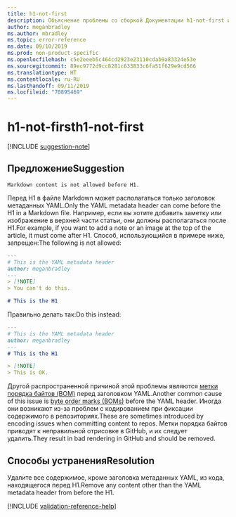 ```yaml
---
title: h1-not-first
description: Объяснение проблемы со сборкой Документации h1-not-first и способа ее устранения
author: meganbradley
ms.author: mbradley
ms.topic: error-reference
ms.date: 09/10/2019
ms.prod: non-product-specific
ms.openlocfilehash: c5e2eeeb5c464cd2923e23110cdab9a83324e53e
ms.sourcegitcommit: 89ec9772d9cc8281c633833c6fa51f629e9cd566
ms.translationtype: HT
ms.contentlocale: ru-RU
ms.lasthandoff: 09/11/2019
ms.locfileid: "70895469"
---
```

# <a name="h1-not-first"></a><span data-ttu-id="b4cad-103">h1-not-first</span><span class="sxs-lookup"><span data-stu-id="b4cad-103">h1-not-first</span></span>

[!INCLUDE [suggestion-note](includes/suggestion-note.md)]

## <a name="suggestion"></a><span data-ttu-id="b4cad-104">Предложение</span><span class="sxs-lookup"><span data-stu-id="b4cad-104">Suggestion</span></span>

`Markdown content is not allowed before H1.`

<span data-ttu-id="b4cad-105">Перед H1 в файле Markdown может располагаться только заголовок метаданных YAML.</span><span class="sxs-lookup"><span data-stu-id="b4cad-105">Only the YAML metadata header can come before the H1 in a Markdown file.</span></span> <span data-ttu-id="b4cad-106">Например, если вы хотите добавить заметку или изображение в верхней части статьи, они должны располагаться после H1.</span><span class="sxs-lookup"><span data-stu-id="b4cad-106">For example, if you want to add a note or an image at the top of the article, it must come after H1.</span></span> <span data-ttu-id="b4cad-107">Способ, использующийся в примере ниже, запрещен:</span><span class="sxs-lookup"><span data-stu-id="b4cad-107">The following is not allowed:</span></span>

```markdown
---
# This is the YAML metadata header
author: meganbradley
---
> [!NOTE]
> You can't do this.

# This is the H1
```

<span data-ttu-id="b4cad-108">Правильно делать так:</span><span class="sxs-lookup"><span data-stu-id="b4cad-108">Do this instead:</span></span>

```markdown
---
# This is the YAML metadata header
author: meganbradley
---
# This is the H1

> [!NOTE]
> This is OK.
```

<span data-ttu-id="b4cad-109">Другой распространенной причиной этой проблемы являются [метки порядка байтов (BOM)](http://www.websina.com/bugzero/kb/unicode-bom.html) перед заголовком YAML.</span><span class="sxs-lookup"><span data-stu-id="b4cad-109">Another common cause of this issue is [byte order marks (BOMs)](http://www.websina.com/bugzero/kb/unicode-bom.html) before the YAML header.</span></span> <span data-ttu-id="b4cad-110">Иногда они возникают из-за проблем с кодированием при фиксации содержимого в репозиториях.</span><span class="sxs-lookup"><span data-stu-id="b4cad-110">These are sometimes introduced by encoding issues when committing content to repos.</span></span> <span data-ttu-id="b4cad-111">Метки порядка байтов приводят к неправильной отрисовке в GitHub, и их следует удалить.</span><span class="sxs-lookup"><span data-stu-id="b4cad-111">They result in bad rendering in GitHub and should be removed.</span></span>

## <a name="resolution"></a><span data-ttu-id="b4cad-112">Способы устранения</span><span class="sxs-lookup"><span data-stu-id="b4cad-112">Resolution</span></span>

<span data-ttu-id="b4cad-113">Удалите все содержимое, кроме заголовка метаданных YAML, из кода, находящегося перед H1.</span><span class="sxs-lookup"><span data-stu-id="b4cad-113">Remove any content other than the YAML metadata header from before the H1.</span></span>

<!--make sure to add this file to your includes folder and verify the path-->
[!INCLUDE [validation-reference-help](includes/validation-reference-help.md)]
